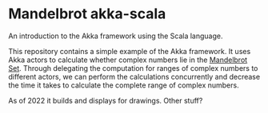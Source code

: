 Mandelbrot akka-scala
==========

An introduction to the Akka framework using the Scala language.

This repository contains a simple example of the Akka framework. It uses Akka actors to
calculate whether complex numbers lie in the [Mandelbrot Set](http://en.wikipedia.org/wiki/Mandelbrot_set).
Through delegating the computation for ranges of complex numbers to different actors, we can perform
the calculations concurrently and decrease the time it takes to calculate the complete range of complex numbers.

As of 2022 it builds and displays for drawings. Other stuff?